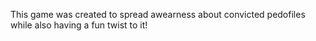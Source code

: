 This game was created to spread awearness about convicted pedofiles while also having a fun twist to it!
